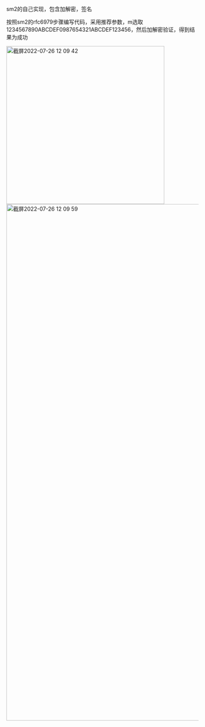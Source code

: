 sm2的自己实现，包含加解密，签名

按照sm2的rfc6979步骤编写代码，采用推荐参数，m选取1234567890ABCDEF0987654321ABCDEF123456，然后加解密验证，得到结果为成功

<img width="414" alt="截屏2022-07-26 12 09 42" src="https://user-images.githubusercontent.com/108727329/180921265-3ea1948c-08ea-40bb-b595-7e7654af4cc0.png">
<img width="1354" alt="截屏2022-07-26 12 09 59" src="https://user-images.githubusercontent.com/108727329/180921270-ed157464-b38e-4db2-a065-48b2d3b7b537.png">


